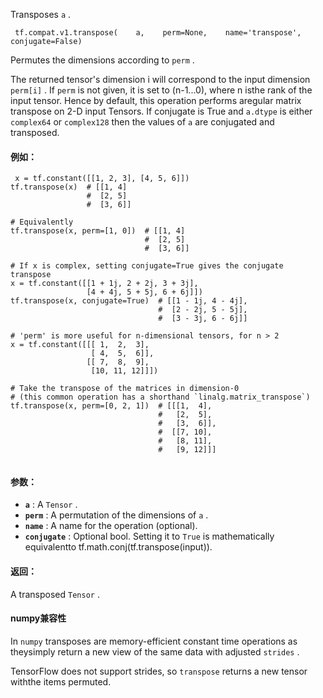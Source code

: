 Transposes  `a` .

```
 tf.compat.v1.transpose(    a,    perm=None,    name='transpose',    conjugate=False) 
```

Permutes the dimensions according to  `perm` .

The returned tensor's dimension i will correspond to the input dimension `perm[i]` . If  `perm`  is not given, it is set to (n-1...0), where n isthe rank of the input tensor. Hence by default, this operation performs aregular matrix transpose on 2-D input Tensors. If conjugate is True and `a.dtype`  is either  `complex64`  or  `complex128`  then the values of  `a` are conjugated and transposed.

#### 例如：


```
 x = tf.constant([[1, 2, 3], [4, 5, 6]])
tf.transpose(x)  # [[1, 4]
                 #  [2, 5]
                 #  [3, 6]]

# Equivalently
tf.transpose(x, perm=[1, 0])  # [[1, 4]
                              #  [2, 5]
                              #  [3, 6]]

# If x is complex, setting conjugate=True gives the conjugate transpose
x = tf.constant([[1 + 1j, 2 + 2j, 3 + 3j],
                 [4 + 4j, 5 + 5j, 6 + 6j]])
tf.transpose(x, conjugate=True)  # [[1 - 1j, 4 - 4j],
                                 #  [2 - 2j, 5 - 5j],
                                 #  [3 - 3j, 6 - 6j]]

# 'perm' is more useful for n-dimensional tensors, for n > 2
x = tf.constant([[[ 1,  2,  3],
                  [ 4,  5,  6]],
                 [[ 7,  8,  9],
                  [10, 11, 12]]])

# Take the transpose of the matrices in dimension-0
# (this common operation has a shorthand `linalg.matrix_transpose`)
tf.transpose(x, perm=[0, 2, 1])  # [[[1,  4],
                                 #   [2,  5],
                                 #   [3,  6]],
                                 #  [[7, 10],
                                 #   [8, 11],
                                 #   [9, 12]]]
 
```

#### 参数：
- **`a`** : A  `Tensor` .
- **`perm`** : A permutation of the dimensions of  `a` .
- **`name`** : A name for the operation (optional).
- **`conjugate`** : Optional bool. Setting it to  `True`  is mathematically equivalentto tf.math.conj(tf.transpose(input)).


#### 返回：
A transposed  `Tensor` .

#### numpy兼容性
In  `numpy`  transposes are memory-efficient constant time operations as theysimply return a new view of the same data with adjusted  `strides` .

TensorFlow does not support strides, so  `transpose`  returns a new tensor withthe items permuted.

